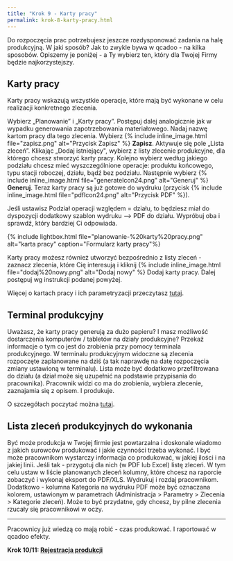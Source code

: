 ```yaml
---
title: "Krok 9 - Karty pracy"
permalink: krok-8-karty-pracy.html
---
```

 Do rozpoczęcia prac potrzebujesz jeszcze rozdysponować zadania na halę produkcyjną. W jaki sposób? Jak to zwykle bywa w qcadoo - na kilka sposobów. Opiszemy je poniżej - a Ty wybierz ten, który dla Twojej Firmy będzie najkorzystejszy.


## Karty pracy

Karty pracy wskazują wszystkie operacje, które mają być wykonane w celu realizacji konkretnego zlecenia. 

Wybierz „Planowanie” i „Karty pracy”. Postępuj dalej analogicznie jak w wypadku generowania zapotrzebowania materiałowego. Nadaj nazwę kartom pracy dla tego zlecenia. Wybierz {% include inline_image.html file="zapisz.png" alt="Przycisk Zapisz" %} **Zapisz**. Aktywuje się pole „Lista zleceń”. Klikając „Dodaj istniejący", wybierz z listy zlecenie produkcyjne, dla którego chcesz stworzyć karty pracy. Kolejno wybierz według jakiego podziału chcesz mieć wyszczególnione operacje: produktu końcowego, typu stacji roboczej, działu, bądź bez podziału. Następnie wybierz {% include inline_image.html file="generateIcon24.png" alt="Generuj" %} **Generuj**. Teraz karty pracy są już gotowe do wydruku (przycisk {% include inline_image.html file="pdfIcon24.png" alt="Przycisk PDF" %}).

Jeśli ustawisz Podział operacji względem = działu, to będziesz miał do dyspozycji dodatkowy szablon wydruku --> PDF do działu. Wypróbuj oba i sprawdź, który bardziej Ci odpowiada.


{% include lightbox.html file="planowanie-%20karty%20pracy.png" alt="karta pracy" caption="Formularz karty pracy"%}

Karty pracy możesz również utworzyć bezpośrednio z listy zleceń - zaznacz zlecenia, które Cię interesują i kliknij {% include inline_image.html file="dodaj%20nowy.png" alt="Dodaj nowy" %} Dodaj karty pracy. Dalej postępuj wg instrukcji podanej powyżej.

Więcej o kartach pracy i ich parametryzacji przeczytasz [tutaj](/karty-pracy).


## Terminal produkcyjny

Uważasz, że karty pracy generują za dużo papieru? I masz możliwość dostarczenia komputerów / tabletów na działy produkcyjne? Przekaż informacje o tym co jest do zrobienia przy pomocy terminala produkcyjnego. 
W terminalu produkcyjnym widoczne są zlecenia rozpoczęte zaplanowane na dziś (a tak naprawdę na datę rozpoczęcia zmiany ustawioną w terminalu). Lista może być dodatkowo przefiltrowana do działu (a dział może się uzupełnić na podstawie przypisania do pracownika). Pracownik widzi co ma do zrobienia, wybiera zlecenie, zaznajamia się z opisem. I produkuje. 

O szczegółach poczytać można [tutaj](/terminal). 

## Lista zleceń produkcyjnych do wykonania

Być może produkcja w Twojej firmie jest powtarzalna i doskonale wiadomo z jakich surowców produkować i jakie czynności trzeba wykonać. I być może pracownikom wystarczy informacja co produkować, w jakiej ilości i na jakiej linii. Jeśli tak - przygotuj dla nich (w PDF lub Excel) listę zleceń. W tym celu ustaw w liście planowanych zleceń kolumny, które chcesz na raporcie zobaczyć i wykonaj eksport do PDF/XLS. Wydrukuj i rozdaj pracownikom. 
Dodatkowo - kolumna Kategoria na wydruku PDF może być oznaczana kolorem, ustawionym w parametrach (Administracja > Parametry > Zlecenia > Kategorie zleceń). Może to być przydatne, gdy chcesz, by pilne zlecenia rzucały się pracownikowi w oczy.

---
Pracownicy już wiedzą co mają robić - czas produkować. I raportować w qcadoo efekty.
  
**Krok 10/11: [Rejestracja produkcji](/krok-10-rejestracja-produkcji)**

